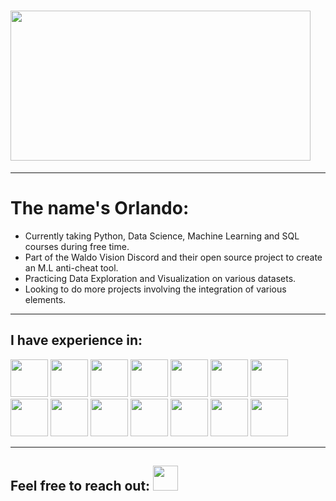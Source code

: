 # <img src="https://c.tenor.com/6us3et_6HDoAAAAC/hello-there-hi-there.gif" height="240px" width="480px">

---
# The name's Orlando:
- Currently taking Python, Data Science, Machine Learning and SQL courses during free time.
- Part of the Waldo Vision Discord and their open source project to create an M.L anti-cheat tool.
- Practicing Data Exploration and Visualization on various datasets.
- Looking to do more projects involving the integration of various elements.

---
## I have experience in:
[<img src="https://cdn.svgporn.com/logos/python.svg" width="60px" height="60px"/>](https://www.python.org/)
[<img src="https://cdn.svgporn.com/logos/c-plusplus.svg" width="60px" height="60px"/>](https://www.isocpp.org/)
[<img src="https://cdn.svgporn.com/logos/tensorflow.svg" width="60px" height="60px"/>](https://www.tensorflow.org/)
[<img src="https://cdn.svgporn.com/logos/numpy.svg" width="60px" height="60px"/>](https://numpy.org/)
[<img src="https://cdn.svgporn.com/logos/html-5.svg" width="60px" height="60px"/>](https://html.spec.whatwg.org/multipage/)
[<img src="https://cdn.svgporn.com/logos/css-3.svg" width="60px" height="60px"/>](https://www.w3.org/TR/CSS/)
[<img src="https://cdn.svgporn.com/logos/javascript.svg" width="60px" height="60px"/>](https://developer.mozilla.org/en-US/docs/Web/JavaScript)
[<img src="https://cdn.svgporn.com/logos/php.svg" width="60px" height="60px"/>](https://www.php.net/)
[<img src="https://cdn.svgporn.com/logos/mysql.svg" width="60px" height="60px"/>](https://dev.mysql.com/)
[<img src="https://cdn.svgporn.com/logos/google-cloud.svg" width="60px" height="60px"/>](https://cloud.google.com/)
[<img src="https://cdn.svgporn.com/logos/github-octocat.svg" width="60px" height="60px"/>](https://github.com/)
[<img src="https://cdn.svgporn.com/logos/selenium.svg" width="60px" height="60px"/>](https://www.selenium.dev/)
[<img src="https://cdn.svgporn.com/logos/flask.svg" width="60px" height="60px"/>](https://flask.palletsprojects.com/en/2.0.x/)
[<img src="https://cdn.svgporn.com/logos/ubuntu.svg" width="60px" height="60px"/>](https://ubuntu.com/)

---
## Feel free to reach out: [<img src="https://cdn.svgporn.com/logos/linkedin-icon.svg" width="40px" height="40px"/>](https://www.linkedin.com/in/orlando-liantaud/)
